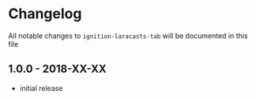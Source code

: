 # Changelog

All notable changes to `ignition-laracasts-tab` will be documented in this file

## 1.0.0 - 2018-XX-XX

- initial release
